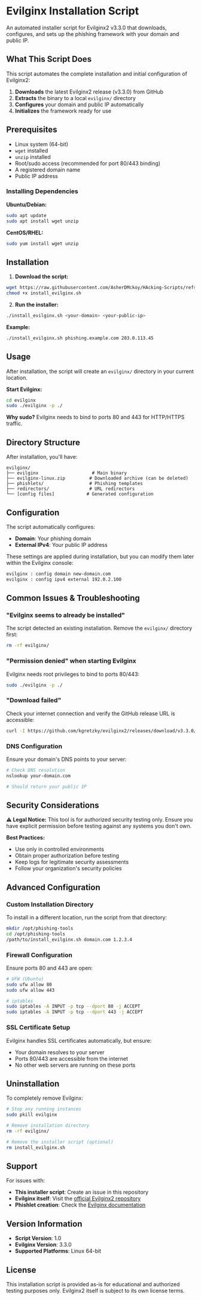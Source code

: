 # Evilginx Installation Script

An automated installer script for Evilginx2 v3.3.0 that downloads, configures, and sets up the phishing framework with your domain and public IP.

## What This Script Does

This script automates the complete installation and initial configuration of Evilginx2:

1. **Downloads** the latest Evilginx2 release (v3.3.0) from GitHub
2. **Extracts** the binary to a local `evilginx/` directory
3. **Configures** your domain and public IP automatically
4. **Initializes** the framework ready for use

## Prerequisites

- Linux system (64-bit)
- `wget` installed
- `unzip` installed
- Root/sudo access (recommended for port 80/443 binding)
- A registered domain name
- Public IP address

### Installing Dependencies

**Ubuntu/Debian:**
```bash
sudo apt update
sudo apt install wget unzip
```

**CentOS/RHEL:**
```bash
sudo yum install wget unzip
```

## Installation

1. **Download the script:**
```bash
wget https://raw.githubusercontent.com/AsherDMckoy/HAcking-Scripts/refs/heads/main/evilginx/evilginx-setup.sh
chmod +x install_evilginx.sh
```

2. **Run the installer:**
```bash
./install_evilginx.sh <your-domain> <your-public-ip>
```

**Example:**
```bash
./install_evilginx.sh phishing.example.com 203.0.113.45
```

## Usage

After installation, the script will create an `evilginx/` directory in your current location.

**Start Evilginx:**
```bash
cd evilginx
sudo ./evilginx -p ./
```

**Why sudo?** Evilginx needs to bind to ports 80 and 443 for HTTP/HTTPS traffic.

## Directory Structure

After installation, you'll have:
```
evilginx/
├── evilginx                    # Main binary
├── evilginx-linux.zip         # Downloaded archive (can be deleted)
├── phishlets/                 # Phishing templates
├── redirectors/               # URL redirectors
└── [config files]            # Generated configuration
```

## Configuration

The script automatically configures:
- **Domain**: Your phishing domain
- **External IPv4**: Your public IP address

These settings are applied during installation, but you can modify them later within the Evilginx console:

```bash
evilginx : config domain new-domain.com
evilginx : config ipv4 external 192.0.2.100
```

## Common Issues & Troubleshooting

### "Evilginx seems to already be installed"
The script detected an existing installation. Remove the `evilginx/` directory first:
```bash
rm -rf evilginx/
```

### "Permission denied" when starting Evilginx
Evilginx needs root privileges to bind to ports 80/443:
```bash
sudo ./evilginx -p ./
```

### "Download failed"
Check your internet connection and verify the GitHub release URL is accessible:
```bash
curl -I https://github.com/kgretzky/evilginx2/releases/download/v3.3.0/evilginx-v3.3.0-linux-64bit.zip
```

### DNS Configuration
Ensure your domain's DNS points to your server:
```bash
# Check DNS resolution
nslookup your-domain.com

# Should return your public IP
```

## Security Considerations

**⚠️ Legal Notice:** This tool is for authorized security testing only. Ensure you have explicit permission before testing against any systems you don't own.

**Best Practices:**
- Use only in controlled environments
- Obtain proper authorization before testing
- Keep logs for legitimate security assessments
- Follow your organization's security policies

## Advanced Configuration

### Custom Installation Directory
To install in a different location, run the script from that directory:
```bash
mkdir /opt/phishing-tools
cd /opt/phishing-tools
/path/to/install_evilginx.sh domain.com 1.2.3.4
```

### Firewall Configuration
Ensure ports 80 and 443 are open:
```bash
# UFW (Ubuntu)
sudo ufw allow 80
sudo ufw allow 443

# iptables
sudo iptables -A INPUT -p tcp --dport 80 -j ACCEPT
sudo iptables -A INPUT -p tcp --dport 443 -j ACCEPT
```

### SSL Certificate Setup
Evilginx handles SSL certificates automatically, but ensure:
- Your domain resolves to your server
- Ports 80/443 are accessible from the internet
- No other web servers are running on these ports

## Uninstallation

To completely remove Evilginx:
```bash
# Stop any running instances
sudo pkill evilginx

# Remove installation directory
rm -rf evilginx/

# Remove the installer script (optional)
rm install_evilginx.sh
```

## Support

For issues with:
- **This installer script**: Create an issue in this repository
- **Evilginx itself**: Visit the [official Evilginx2 repository](https://github.com/kgretzky/evilginx2)
- **Phishlet creation**: Check the [Evilginx documentation](https://help.evilginx.com/)

## Version Information

- **Script Version**: 1.0
- **Evilginx Version**: 3.3.0
- **Supported Platforms**: Linux 64-bit

## License

This installation script is provided as-is for educational and authorized testing purposes only. Evilginx2 itself is subject to its own license terms.
